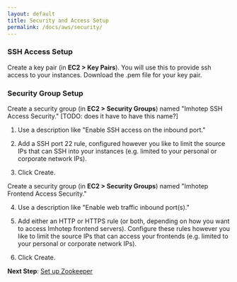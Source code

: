 ```yaml
---
layout: default
title: Security and Access Setup
permalink: /docs/aws/security/
---
```


### SSH Access Setup

Create a key pair (in **EC2 > Key Pairs**). You will use this to provide ssh access to your instances. Download the .pem file for your key pair.

### Security Group Setup

Create a security group (in **EC2 > Security Groups**) named "Imhotep SSH Access Security." [TODO: does it have to have this name?]

1. Use a description like "Enable SSH access on the inbound port."

2. Add a SSH port 22 rule, configured however you like to limit the source IPs that can SSH into your instances (e.g. limited to your personal or corporate network IPs).

3. Click Create.

Create a security group (in **EC2 > Security Groups**) named "Imhotep Frontend Access Security."

4. Use a description like "Enable web traffic inbound port(s)."

5. Add either an HTTP or HTTPS rule (or both, depending on how you want to access Imhotep frontend servers). Configure these rules however you like to limit the source IPs that can access your frontends (e.g. limited to your personal or corporate network IPs).

6. Click Create.

**Next Step**: [Set up Zookeeper](../zookeeper/)
